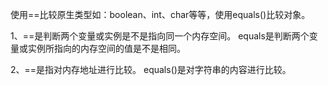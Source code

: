 使用==比较原生类型如：boolean、int、char等等，使用equals()比较对象。

1、==是判断两个变量或实例是不是指向同一个内存空间。 equals是判断两个变量或实例所指向的内存空间的值是不是相同。

2、==是指对内存地址进行比较。 equals()是对字符串的内容进行比较。

